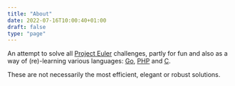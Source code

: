 ```yaml
---
title: "About"
date: 2022-07-16T10:00:40+01:00
draft: false
type: "page"
---
```


An attempt to solve all [Project Euler](https://projecteuler.net) challenges, partly for fun and also as a way of (re)-learning various languages: [Go](/tags/go), [PHP](/tags/php) and [C](/tags/c).

These are not necessarily the most efficient, elegant or robust solutions.
